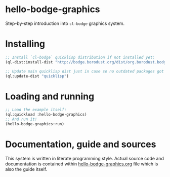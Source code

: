 # hello-bodge-graphics

Step-by-step introduction into `cl-bodge` graphics system.

# Installing

```lisp
;; Install `cl-bodge` quicklisp distribution if not installed yet:
(ql-dist:install-dist "http://bodge.borodust.org/dist/org.borodust.bodge.txt" :replace t :prompt nil)

;; Update main quicklisp dist just in case so no outdated packages got through during system loading
(ql:update-dist "quicklisp")
```

# Loading and running

```lisp
;; Load the example itself:
(ql:quickload :hello-bodge-graphics)
;; And run it!
(hello-bodge-graphics:run)
```

# Documentation, guide and sources

This system is written in literate programming style. Actual source code and documentation is
contained within [hello-bodge-graphics.org](hello-bodge-graphics.org) file which is also the
guide itself.
